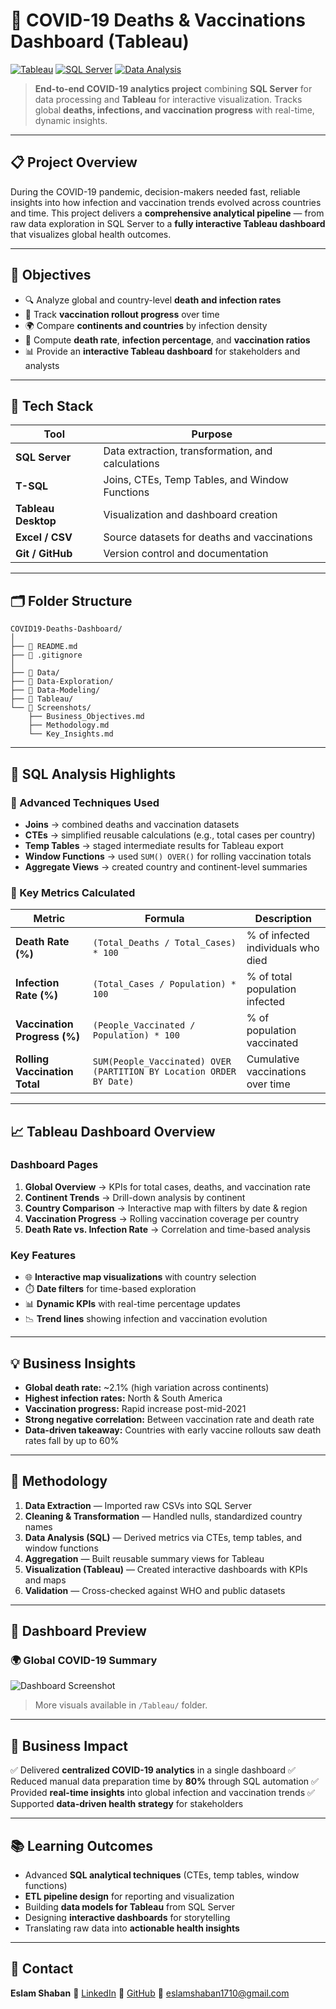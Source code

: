 # 🦠 COVID-19 Deaths & Vaccinations Dashboard (Tableau)

[![Tableau](https://img.shields.io/badge/Tableau-E97627?style=for-the-badge\&logo=tableau\&logoColor=white)](https://www.tableau.com/)
[![SQL Server](https://img.shields.io/badge/SQL%20Server-CC2927?style=for-the-badge\&logo=microsoft-sql-server\&logoColor=white)]()
[![Data Analysis](https://img.shields.io/badge/Data%20Analysis-4A154B?style=for-the-badge\&logo=databricks\&logoColor=white)]()

> **End-to-end COVID-19 analytics project** combining **SQL Server** for data processing and **Tableau** for interactive visualization.
> Tracks global **deaths, infections, and vaccination progress** with real-time, dynamic insights.

---

## 📋 Project Overview

During the COVID-19 pandemic, decision-makers needed fast, reliable insights into how infection and vaccination trends evolved across countries and time.
This project delivers a **comprehensive analytical pipeline** — from raw data exploration in SQL Server to a **fully interactive Tableau dashboard** that visualizes global health outcomes.

---

## 🎯 Objectives

* 🔍 Analyze global and country-level **death and infection rates**
* 💉 Track **vaccination rollout progress** over time
* 🌍 Compare **continents and countries** by infection density
* 🧮 Compute **death rate**, **infection percentage**, and **vaccination ratios**
* 📊 Provide an **interactive Tableau dashboard** for stakeholders and analysts

---

## 🧰 Tech Stack

| Tool                | Purpose                                           |
| ------------------- | ------------------------------------------------- |
| **SQL Server**      | Data extraction, transformation, and calculations |
| **T-SQL**           | Joins, CTEs, Temp Tables, and Window Functions    |
| **Tableau Desktop** | Visualization and dashboard creation              |
| **Excel / CSV**     | Source datasets for deaths and vaccinations       |
| **Git / GitHub**    | Version control and documentation                 |

---

## 🗂️ Folder Structure

```
COVID19-Deaths-Dashboard/
│
├── 📄 README.md
├── 📄 .gitignore
│
├── 📁 Data/
├── 📁 Data-Exploration/
├── 📁 Data-Modeling/
├── 📁 Tableau/
└── 📁 Screenshots/
    ├── Business_Objectives.md
    ├── Methodology.md
    └── Key_Insights.md
```

---

## 🧮 SQL Analysis Highlights

### 🔹 Advanced Techniques Used

* **Joins** → combined deaths and vaccination datasets
* **CTEs** → simplified reusable calculations (e.g., total cases per country)
* **Temp Tables** → staged intermediate results for Tableau export
* **Window Functions** → used `SUM() OVER()` for rolling vaccination totals
* **Aggregate Views** → created country and continent-level summaries

### 🔹 Key Metrics Calculated

| Metric                        | Formula                                                             | Description                        |
| ----------------------------- | ------------------------------------------------------------------- | ---------------------------------- |
| **Death Rate (%)**            | `(Total_Deaths / Total_Cases) * 100`                                | % of infected individuals who died |
| **Infection Rate (%)**        | `(Total_Cases / Population) * 100`                                  | % of total population infected     |
| **Vaccination Progress (%)**  | `(People_Vaccinated / Population) * 100`                            | % of population vaccinated         |
| **Rolling Vaccination Total** | `SUM(People_Vaccinated) OVER (PARTITION BY Location ORDER BY Date)` | Cumulative vaccinations over time  |

---

## 📈 Tableau Dashboard Overview

### Dashboard Pages

1. **Global Overview** → KPIs for total cases, deaths, and vaccination rate
2. **Continent Trends** → Drill-down analysis by continent
3. **Country Comparison** → Interactive map with filters by date & region
4. **Vaccination Progress** → Rolling vaccination coverage per country
5. **Death Rate vs. Infection Rate** → Correlation and time-based analysis

### Key Features

* 🌐 **Interactive map visualizations** with country selection
* ⏱️ **Date filters** for time-based exploration
* 📊 **Dynamic KPIs** with real-time percentage updates
* 📉 **Trend lines** showing infection and vaccination evolution

---

## 💡 Business Insights

* **Global death rate:** ~2.1% (high variation across continents)
* **Highest infection rates:** North & South America
* **Vaccination progress:** Rapid increase post-mid-2021
* **Strong negative correlation:** Between vaccination rate and death rate
* **Data-driven takeaway:** Countries with early vaccine rollouts saw death rates fall by up to 60%

---

## 🧭 Methodology

1. **Data Extraction** — Imported raw CSVs into SQL Server
2. **Cleaning & Transformation** — Handled nulls, standardized country names
3. **Data Analysis (SQL)** — Derived metrics via CTEs, temp tables, and window functions
4. **Aggregation** — Built reusable summary views for Tableau
5. **Visualization (Tableau)** — Created interactive dashboards with KPIs and maps
6. **Validation** — Cross-checked against WHO and public datasets

---

## 📸 Dashboard Preview

### 🌍 Global COVID-19 Summary

![Dashboard Screenshot](./Tableau/Dashboard_Screenshot.png)

> More visuals available in `/Tableau/` folder.

---

## 💼 Business Impact

✅ Delivered **centralized COVID-19 analytics** in a single dashboard
✅ Reduced manual data preparation time by **80%** through SQL automation
✅ Provided **real-time insights** into global infection and vaccination trends
✅ Supported **data-driven health strategy** for stakeholders

---

## 📚 Learning Outcomes

* Advanced **SQL analytical techniques** (CTEs, temp tables, window functions)
* **ETL pipeline design** for reporting and visualization
* Building **data models for Tableau** from SQL Server
* Designing **interactive dashboards** for storytelling
* Translating raw data into **actionable health insights**

---

## 📧 Contact

**Eslam Shaban**
🔗 [LinkedIn](https://www.linkedin.com/in/eslamshaban7/)
🐙 [GitHub](https://github.com/Eslam-Shaban-17)
📧 [eslamshaban1710@gmail.com](mailto:eslamshaban1710@gmail.com)


